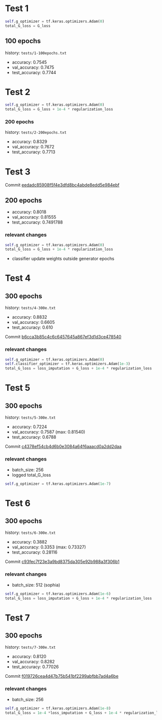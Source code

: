 # Test 1

```python
self.g_optimizer = tf.keras.optimizers.Adam(0)
total_G_loss = G_loss
```

## 100 epochs

history: `tests/1-100epochs.txt`

- accuracy: 0.7545
- val_accuracy: 0.7475
- test_accuracy: 0.7744

# Test 2

```python
self.g_optimizer = tf.keras.optimizers.Adam(0)
total_G_loss = G_loss + 1e-4 * regularization_loss
```

### 200 epochs

history: `tests/2-200epochs.txt`

- accuracy: 0.8329
- val_accuracy: 0.7672
- test_accuracy: 0.7713

# Test 3

Commit [eedadc85908f5f4e3dfd8bc4abde8edd5e984ebf](https://github.com/dnldsht/AJ-RNN/commit/eedadc85908f5f4e3dfd8bc4abde8edd5e984ebf)

## 200 epochs

- accuracy: 0.8018
- val_accuracy: 0.81555
- test_accuracy: 0.7491788

### relevant changes

```python
self.g_optimizer = tf.keras.optimizers.Adam(0)
total_G_loss = G_loss + 1e-4 * regularization_loss
```

- classifier update weights outside generator epochs

# Test 4

## 300 epochs

history: `tests/4-300e.txt`

- accuracy: 0.8832
- val_accuracy: 0.6605
- test_accuracy: 0.610

Commit [b6cca3b85c4c6c6457645a867ef3d1d3ce478540](https://github.com/dnldsht/AJ-RNN/commit/b6cca3b85c4c6c6457645a867ef3d1d3ce478540)

### relevant changes

```python
self.g_optimizer = tf.keras.optimizers.Adam(0)
self.classifier_optimizer = tf.keras.optimizers.Adam(1e-3)
total_G_loss = loss_imputation + G_loss + 1e-4 * regularization_loss
```

# Test 5

## 300 epochs

history: `tests/5-300e.txt`

- accuracy: 0.7224
- val_accuracy: 0.7587 (max: 0.81540)
- test_accuracy: 0.6788

Commit [c4378ef54cb4d6b0e3084a64f6aaacd0a2dd2daa](https://github.com/dnldsht/AJ-RNN/commit/c4378ef54cb4d6b0e3084a64f6aaacd0a2dd2daa)

### relevant changes

- batch_size: 256
- logged total_G_loss

```python
self.g_optimizer = tf.keras.optimizers.Adam(1e-7)
```

# Test 6

## 300 epochs

history: `tests/6-300e.txt`

- accuracy: 0.3882
- val_accuracy: 0.3353 (max: 0.73327)
- test_accuracy: 0.28116

Commit [c93fec7f23e3a9bd8375da305e92b988a3f306b1](https://github.com/dnldsht/AJ-RNN/commit/c93fec7f23e3a9bd8375da305e92b988a3f306b1)

### relevant changes

- batch_size: 512 (sophia)

```python
self.g_optimizer = tf.keras.optimizers.Adam(1e-6)
total_G_loss = loss_imputation + G_loss + 1e-4 * regularization_loss
```

# Test 7

## 300 epochs

history: `tests/7-300e.txt`

- accuracy: 0.8120
- val_accuracy: 0.8282
- test_accuracy: 0.77026

Commit [f019726cea4d47b75b541bf2299abfbb7ad4a6be](https://github.com/dnldsht/AJ-RNN/commit/f019726cea4d47b75b541bf2299abfbb7ad4a6be)

### relevant changes

- batch_size: 256

```python
self.g_optimizer = tf.keras.optimizers.Adam(1e-8)
total_G_loss = 1e-4 *loss_imputation + G_loss + 1e-4 * regularization_loss
```
